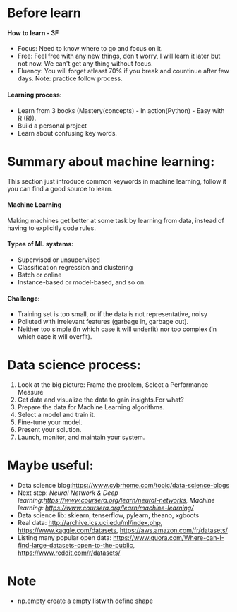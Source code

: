 # Before learn
#### How to learn - 3F
- Focus: Need to know where to go and focus on it.
- Free: Feel free with any new things, don't worry, I will learn it later but not now. We can't get any thing without focus.
- Fluency: You will forget atleast 70% if you break and countinue after few days. Note: practice follow process.
#### Learning process:
- Learn from 3 books (Mastery(concepts) - In action(Python) - Easy with R (R)).
- Build a personal project
- Learn about confusing key words.
# Summary about machine learning:
This section just introduce common keywords in machine learning, follow it you can find a good source to learn.
#### Machine Learning
Making machines get better at some task by learning from data, instead of having to explicitly code rules.
#### Types of ML systems: 
- Supervised or unsupervised
- Classification regression and clustering
- Batch or online
- Instance-based or model-based, and so on.
#### Challenge:
- Training set is too small, or if the data is not representative, noisy
- Polluted with irrelevant features (garbage in, garbage out). 
- Neither too simple (in which case it will underfit) nor too complex (in which case it will overfit).
# Data science process:
1. Look at the big picture: Frame the problem, Select a Performance Measure
3. Get data and visualize the data to gain insights.For what?
4. Prepare the data for Machine Learning algorithms.
5. Select a model and train it.
6. Fine-tune your model.
7. Present your solution.
8. Launch, monitor, and maintain your system.

# Maybe useful:
- Data science blog:https://www.cybrhome.com/topic/data-science-blogs
- Next step: 
*Neural Network & Deep learning:https://www.coursera.org/learn/neural-networks, 
Machine learning: https://www.coursera.org/learn/machine-learning/*
- Data science lib: sklearn, tenserflow, pylearn, theano, xgboots
- Real data: http://archive.ics.uci.edu/ml/index.php, https://www.kaggle.com/datasets, https://aws.amazon.com/fr/datasets/
- Listing many popular open data: https://www.quora.com/Where-can-I-find-large-datasets-open-to-the-public, https://www.reddit.com/r/datasets/
# Note
- np.empty create a empty listwith define shape
